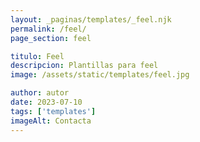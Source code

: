 ```yaml
---
layout: _paginas/templates/_feel.njk
permalink: /feel/
page_section: feel

titulo: Feel
descripcion: Plantillas para feel
image: /assets/static/templates/feel.jpg

author: autor
date: 2023-07-10
tags: ['templates']
imageAlt: Contacta
---
```

